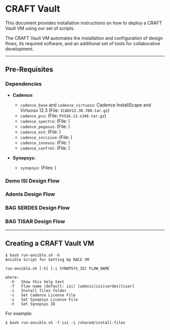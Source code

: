 # CRAFT Vault

This document provides installation instructions on how to deploy a CRAFT Vault VM using our set of scripts.

The CRAFT Vault VM automates the installation and configuration of design flows, its required software, and an additional set of tools for collaborative development.

---

## Pre-Requisites

### Dependencies

- **Cadence**:
  - `cadence_base` and `cadence_virtuoso`: Cadence InstallScape and Virtuoso 12.3 (File: `ICADV12.30.700.tar.gz`)
  - `cadence_pvs`: (File: `PVS16.13.s346.tar.gz`)
  - `cadence_spectre`: (File: )
  - `cadence_pegasus`: (File: )
  - `cadence_ext`: (File: )
  - `cadence_incisive`: (File: )
  - `cadence_innovus`: (File: )
  - `cadence_confrml`: (File: )

- **Synopsys**:
  - `synopsys`: (Files: )

### Demo ISI Design Flow

### Adonis Design Flow

### BAG SERDES Design Flow

### BAG TISAR Design Flow

---

## Creating a CRAFT Vault VM

```
$ bash run-ansible.sh -h
Ansible Script for Setting Up RACE VM

run-ansible.sh [-h] [-i SYNOPSYS_ID] FLOW_NAME

where:
  -h   Show this help text
  -f   Flow name (default: isi) [adonis|isi|serdes|tisar]
  -i   Install files folder
  -c   Set Cadence License File
  -s   Set Synopsys License File
  -t   Set Synopsys ID
```

For example:

```
$ bash run-ansible.sh -f isi -i /shared/install-files
```
